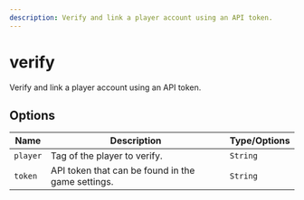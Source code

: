 ```yaml
---
description: Verify and link a player account using an API token.
---
```


# verify

Verify and link a player account using an API token.

## Options

| Name | Description | Type/Options |
|------|-------------|--------------|
| `player` | Tag of the player to verify. | `String` |
| `token` | API token that can be found in the game settings. | `String` |

